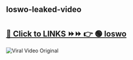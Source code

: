 
 ## loswo-leaked-video 

# <h2><a href="https://clipsfans.com/loswo&ref=git">🔗 Click to LINKS ⏩⏩ 👉 🟢 loswo </a></h2>

<a href="https://clipsfans.com/loswo&ref=git" rel="nofollow" data-target="animated-image.originalLink"><img src="https://i.ibb.co.com/xMMVF88/686577567.gif" alt="Viral Video Original" style="max-width: 100%; display: inline-block;" data-target="animated-image.originalImage"></a>
